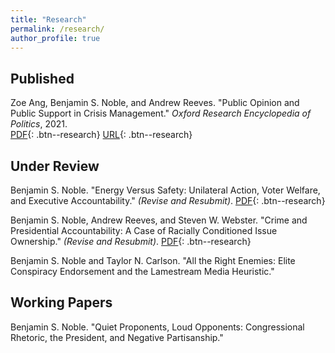 ```yaml
---
title: "Research"
permalink: /research/
author_profile: true
---
```


## Published

Zoe Ang, Benjamin S. Noble, and Andrew Reeves. "Public Opinion and Public Support in Crisis Management." *Oxford Research Encyclopedia of Politics*, 2021.  
[PDF](/files/papers/crisis.pdf){: .btn--research} [URL](https://oxfordre.com/politics/view/10.1093/acrefore/9780190228637.001.0001/acrefore-9780190228637-e-1544){: .btn--research}

## Under Review
Benjamin S. Noble. "Energy Versus Safety: Unilateral Action, Voter Welfare, and Executive Accountability." *(Revise and Resubmit)*.
[PDF](/files/papers/EnergySafety_website.pdf){: .btn--research} 

Benjamin S. Noble, Andrew Reeves, and Steven W. Webster. "Crime and Presidential Accountability: A Case of Racially Conditioned Issue Ownership."  *(Revise and Resubmit)*.
[PDF](/files/papers/crime_noble_reeves_webster.pdf){: .btn--research} 

Benjamin S. Noble and Taylor N. Carlson. "All the Right Enemies: Elite Conspiracy Endorsement and the Lamestream Media Heuristic."

## Working Papers

Benjamin S. Noble. "Quiet Proponents, Loud Opponents: Congressional Rhetoric, the President, and Negative Partisanship."